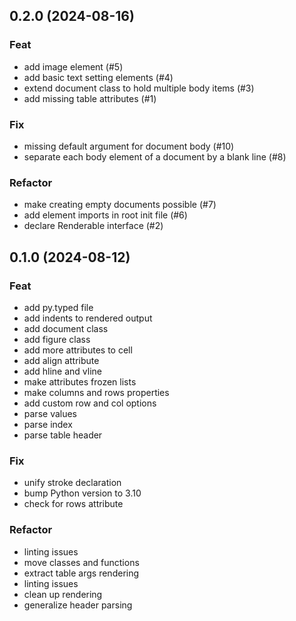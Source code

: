 ## 0.2.0 (2024-08-16)

### Feat

- add image element (#5)
- add basic text setting elements (#4)
- extend document class to hold multiple body items (#3)
- add missing table attributes (#1)

### Fix

- missing default argument for document body (#10)
- separate each body element of a document by a blank line (#8)

### Refactor

- make creating empty documents possible (#7)
- add element imports in root init file (#6)
- declare Renderable interface (#2)

## 0.1.0 (2024-08-12)

### Feat

- add py.typed file
- add indents to rendered output
- add document class
- add figure class
- add more attributes to cell
- add align attribute
- add hline and vline
- make attributes frozen lists
- make columns and rows properties
- add custom row and col options
- parse values
- parse index
- parse table header

### Fix

- unify stroke declaration
- bump Python version to 3.10
- check for rows attribute

### Refactor

- linting issues
- move classes and functions
- extract table args rendering
- linting issues
- clean up rendering
- generalize header parsing
